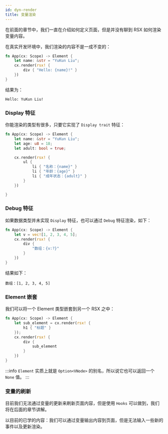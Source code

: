 ```yaml
---
id: dyn-render
title: 变量渲染
---
```


在前面的章节中，我们一直在介绍如何定义页面，但是并没有聊到 RSX 如何渲染变量内容。

在真实开发环境中，我们渲染的内容不是一成不变的：

```rust
fn App(cx: Scope) -> Element {
    let name: &str = "YuKun Liu";
    cx.render(rsx! {
        div { "Hello: {name}!" }
    })
}
```
结果为：
```
Hello: YuKun Liu!
```

### Display 特征

你能渲染的类型有很多，只要它实现了 `Display trait` 特征：

```rust
fn App(cx: Scope) -> Element {
    let name: &str = "YuKun Liu";
    let age: u8 = 18;
    let adult: bool = true;

    cx.render(rsx! {
        ul {
            li { "名称：{name}" }
            li { "年龄：{age}" }
            li { "成年状态：{adult}" }
        }
    })

}
```

### Debug 特征

如果数据类型并未实现 `Display` 特征，也可以通过 `Debug` 特征渲染，如下：


```rust
fn App(cx: Scope) -> Element {
    let v = vec![1, 2, 3, 4, 5];
    cx.render(rsx! {
        div {
            "数组：{v:?}"
        }
    })
}
```
结果如下：
```
数组：[1, 2, 3, 4, 5]
```

### Element 嵌套

我们可以将一个 Element 类型嵌套到另一个 RSX 之中：

```rust
fn App(cx: Scope) -> Element {
    let sub_element = cx.render(rsx! {
        h1 { "标题" }
    });
    cx.render(rsx! {
        div {
            sub_element
        }
    })
}
```

:::info
`Element` 实质上就是 `Option<VNode>` 的别名，所以说它也可以返回一个 `None` 值。
:::

### 变量的刷新

目前我们无法通过变量的更新来刷新页面内容，但是使用 `Hooks` 可以做到，我们将在后面的章节讲解。

以目前的已学的内容：我们可以通过变量输出内容到页面，但是无法输入一些新的事件以及更新渲染。
